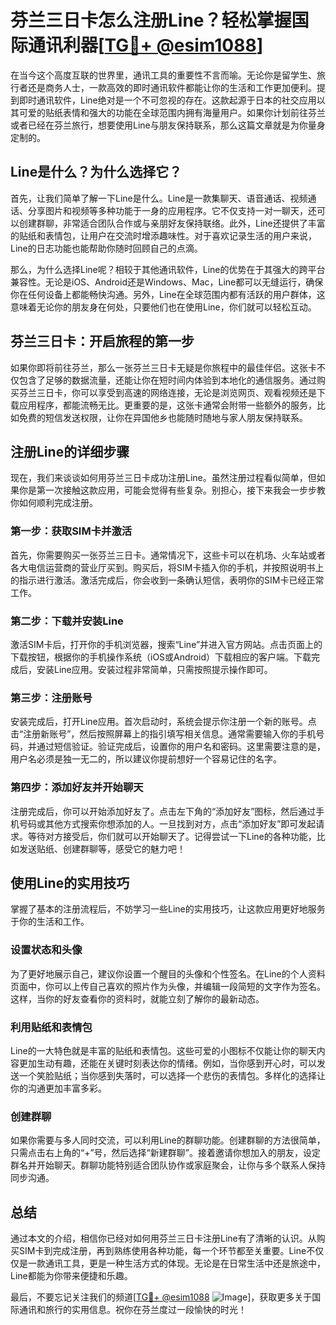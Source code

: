 # 芬兰三日卡怎么注册Line？轻松掌握国际通讯利器[[TG💪+ @esim1088](https://t.me/s/esim1088)]

在当今这个高度互联的世界里，通讯工具的重要性不言而喻。无论你是留学生、旅行者还是商务人士，一款高效的即时通讯软件都能让你的生活和工作更加便利。提到即时通讯软件，Line绝对是一个不可忽视的存在。这款起源于日本的社交应用以其可爱的贴纸表情和强大的功能在全球范围内拥有海量用户。如果你计划前往芬兰或者已经在芬兰旅行，想要使用Line与朋友保持联系，那么这篇文章就是为你量身定制的。

## Line是什么？为什么选择它？

首先，让我们简单了解一下Line是什么。Line是一款集聊天、语音通话、视频通话、分享图片和视频等多种功能于一身的应用程序。它不仅支持一对一聊天，还可以创建群聊，非常适合团队合作或与亲朋好友保持联络。此外，Line还提供了丰富的贴纸和表情包，让用户在交流时增添趣味性。对于喜欢记录生活的用户来说，Line的日志功能也能帮助你随时回顾自己的点滴。

那么，为什么选择Line呢？相较于其他通讯软件，Line的优势在于其强大的跨平台兼容性。无论是iOS、Android还是Windows、Mac，Line都可以无缝运行，确保你在任何设备上都能畅快沟通。另外，Line在全球范围内都有活跃的用户群体，这意味着无论你的朋友身在何处，只要他们也在使用Line，你们就可以轻松互动。

## 芬兰三日卡：开启旅程的第一步

如果你即将前往芬兰，那么一张芬兰三日卡无疑是你旅程中的最佳伴侣。这张卡不仅包含了足够的数据流量，还能让你在短时间内体验到本地化的通信服务。通过购买芬兰三日卡，你可以享受到高速的网络连接，无论是浏览网页、观看视频还是下载应用程序，都能流畅无比。更重要的是，这张卡通常会附带一些额外的服务，比如免费的短信发送权限，让你在异国他乡也能随时随地与家人朋友保持联系。

## 注册Line的详细步骤

现在，我们来谈谈如何用芬兰三日卡成功注册Line。虽然注册过程看似简单，但如果你是第一次接触这款应用，可能会觉得有些复杂。别担心，接下来我会一步步教你如何顺利完成注册。

### 第一步：获取SIM卡并激活

首先，你需要购买一张芬兰三日卡。通常情况下，这些卡可以在机场、火车站或者各大电信运营商的营业厅买到。购买后，将SIM卡插入你的手机，并按照说明书上的指示进行激活。激活完成后，你会收到一条确认短信，表明你的SIM卡已经正常工作。

### 第二步：下载并安装Line

激活SIM卡后，打开你的手机浏览器，搜索“Line”并进入官方网站。点击页面上的下载按钮，根据你的手机操作系统（iOS或Android）下载相应的客户端。下载完成后，安装Line应用。安装过程非常简单，只需按照提示操作即可。

### 第三步：注册账号

安装完成后，打开Line应用。首次启动时，系统会提示你注册一个新的账号。点击“注册新账号”，然后按照屏幕上的指引填写相关信息。通常需要输入你的手机号码，并通过短信验证。验证完成后，设置你的用户名和密码。这里需要注意的是，用户名必须是独一无二的，所以建议你提前想好一个容易记住的名字。

### 第四步：添加好友并开始聊天

注册完成后，你可以开始添加好友了。点击左下角的“添加好友”图标，然后通过手机号码或其他方式搜索你想添加的人。一旦找到对方，点击“添加好友”即可发起请求。等待对方接受后，你们就可以开始聊天了。记得尝试一下Line的各种功能，比如发送贴纸、创建群聊等，感受它的魅力吧！

## 使用Line的实用技巧

掌握了基本的注册流程后，不妨学习一些Line的实用技巧，让这款应用更好地服务于你的生活和工作。

### 设置状态和头像

为了更好地展示自己，建议你设置一个醒目的头像和个性签名。在Line的个人资料页面中，你可以上传自己喜欢的照片作为头像，并编辑一段简短的文字作为签名。这样，当你的好友查看你的资料时，就能立刻了解你的最新动态。

### 利用贴纸和表情包

Line的一大特色就是丰富的贴纸和表情包。这些可爱的小图标不仅能让你的聊天内容更加生动有趣，还能在关键时刻表达你的情绪。例如，当你感到开心时，可以发送一个笑脸贴纸；当你感到失落时，可以选择一个悲伤的表情包。多样化的选择让你的沟通更加丰富多彩。

### 创建群聊

如果你需要与多人同时交流，可以利用Line的群聊功能。创建群聊的方法很简单，只需点击右上角的“+”号，然后选择“新建群聊”。接着邀请你想加入的朋友，设定群名并开始聊天。群聊功能特别适合团队协作或家庭聚会，让你与多个联系人保持同步沟通。

## 总结

通过本文的介绍，相信你已经对如何用芬兰三日卡注册Line有了清晰的认识。从购买SIM卡到完成注册，再到熟练使用各种功能，每一个环节都至关重要。Line不仅仅是一款通讯工具，更是一种生活方式的体现。无论是在日常生活中还是旅途中，Line都能为你带来便捷和乐趣。

最后，不要忘记关注我们的频道[[TG💪+ @esim1088](https://t.me/s/esim1088) ![Image](https://i.postimg.cc/4NQfJmqS/Snipaste-2025-05-13-00-14-12.png)]，获取更多关于国际通讯和旅行的实用信息。祝你在芬兰度过一段愉快的时光！